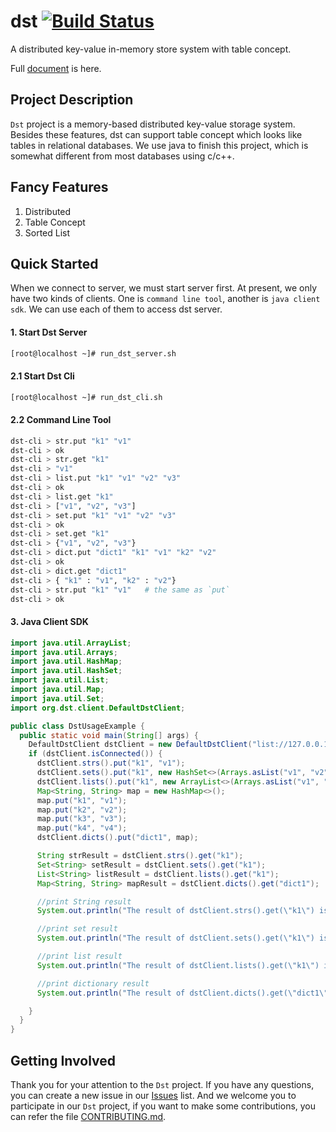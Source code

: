 # dst [![Build Status](https://travis-ci.com/dst-project/dst.svg?branch=master)](https://travis-ci.com/dst-project/dst) 
A distributed key-value in-memory store system with table concept.

Full [document](https://docs.dst-pro.com) is here.

## Project Description
`Dst` project is a memory-based distributed key-value storage system. Besides these features, dst can support table concept which looks like tables in relational databases.
We use java to finish this project, which is somewhat different from most databases using c/c++.

## Fancy Features
1. Distributed
2. Table Concept
3. Sorted List

## Quick Started
When we connect to server, we must start server first. At present, we only have two kinds of clients. One is `command line tool`, another is `java client sdk`.
We can use each of them to access dst server.
#### 1. Start Dst Server
```bash
[root@localhost ~]# run_dst_server.sh
```

#### 2.1 Start Dst Cli
```bash
[root@localhost ~]# run_dst_cli.sh
```

#### 2.2 Command Line Tool
```bash
dst-cli > str.put "k1" "v1"
dst-cli > ok
dst-cli > str.get "k1" 
dst-cli > "v1"
dst-cli > list.put "k1" "v1" "v2" "v3"
dst-cli > ok
dst-cli > list.get "k1"
dst-cli > ["v1", "v2", "v3"]
dst-cli > set.put "k1" "v1" "v2" "v3"
dst-cli > ok
dst-cli > set.get "k1"
dst-cli > {"v1", "v2", "v3"}
dst-cli > dict.put "dict1" "k1" "v1" "k2" "v2"
dst-cli > ok
dst-cli > dict.get "dict1"
dst-cli > { "k1" : "v1", "k2" : "v2"}
dst-cli > str.put "k1" "v1"   # the same as `put`
dst-cli > ok 
```

#### 3. Java Client SDK
```java
import java.util.ArrayList;
import java.util.Arrays;
import java.util.HashMap;
import java.util.HashSet;
import java.util.List;
import java.util.Map;
import java.util.Set;
import org.dst.client.DefaultDstClient;

public class DstUsageExample {
  public static void main(String[] args) {
    DefaultDstClient dstClient = new DefaultDstClient("list://127.0.0.1:8082");
    if (dstClient.isConnected()) {
      dstClient.strs().put("k1", "v1");
      dstClient.sets().put("k1", new HashSet<>(Arrays.asList("v1", "v2", "v3", "v3")));
      dstClient.lists().put("k1", new ArrayList<>(Arrays.asList("v1", "v2", "v3")));
      Map<String, String> map = new HashMap<>();
      map.put("k1", "v1");
      map.put("k2", "v2");
      map.put("k3", "v3");
      map.put("k4", "v4");
      dstClient.dicts().put("dict1", map);

      String strResult = dstClient.strs().get("k1");
      Set<String> setResult = dstClient.sets().get("k1");
      List<String> listResult = dstClient.lists().get("k1");
      Map<String, String> mapResult = dstClient.dicts().get("dict1");

      //print String result
      System.out.println("The result of dstClient.strs().get(\"k1\") is: " + strResult);

      //print set result
      System.out.println("The result of dstClient.sets().get(\"k1\") is: " + setResult);

      //print list result
      System.out.println("The result of dstClient.lists().get(\"k1\") is: " + listResult);

      //print dictionary result
      System.out.println("The result of dstClient.dicts().get(\"dict1\") is: " + mapResult);

    }
  }
}
```

## Getting Involved
Thank you for your attention to the `Dst` project. If you have any questions, you can create a new issue in our [Issues](https://github.com/dst-project/dst/issues) list.
And we welcome you to participate in our `Dst` project, if you want to make some contributions, you can refer the file [CONTRIBUTING.md](https://github.com/dst-project/dst/blob/master/CONTRIBUTING.md).

